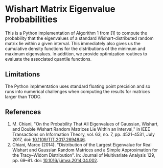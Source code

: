 # Wishart Matrix Eigenvalue Probabilities

This is a Python implementation of Algorithm 1 from [1] to compute the
probability that the eigenvalues of a standard Wishart-distributed random
matrix lie within a given interval. This immediately also gives us the
cumulative density functions for the distributions of the minimum and maximum
eigenvalues. In addition, we provide optimization routines to evaluate the
associated quantile functions.

## Limitations

The Python implmentation uses standard floating point precision and so runs
into numerical challenges when computing the results for matrices larger than
TODO.

## References

1. M. Chiani, "On the Probability That All Eigenvalues of Gaussian, Wishart,
   and Double Wishart Random Matrices Lie Within an Interval," in IEEE
   Transactions on Information Theory, vol. 63, no. 7, pp. 4521-4531, July
   2017, doi:
   [10.1109/TIT.2017.2694846](https://doi.org/10.1109/TIT.2017.2694846).
1. Chiani, Marco (2014). "Distribution of the Largest Eigenvalue for Real
   Wishart and Gaussian Random Matrices and a Simple Approximation for the
   Tracy–Widom Distribution". In: Journal of Multivariate Analysis 129, pp.
   69–81. doi: [10.1016/j.jmva.2014.04.002](https://doi.org.10.1016/j.jmva.2014.04.002).
